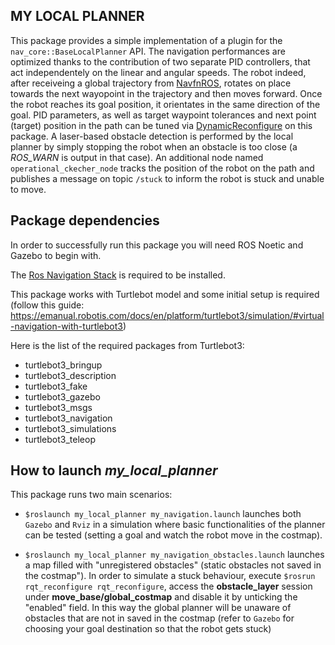
## MY LOCAL PLANNER #

This package provides a simple implementation of a plugin for the `nav_core::BaseLocalPlanner` API.
The navigation performances are optimized thanks to the contribution of two separate PID controllers, that
act independentely on the linear and angular speeds.
The robot indeed, after receiveing a global trajectory from [NavfnROS](http://wiki.ros.org/navfn), rotates on place
towards the next wayopoint in the trajectory and then moves forward.
Once the robot reaches its goal position, it orientates in the same direction of the goal.
PID parameters, as well as target waypoint tolerances and next point (target) position in the path can be tuned via 
[DynamicReconfigure](http://wiki.ros.org/dynamic_reconfigure) on this package.
A laser-based obstacle detection is performed by the local planner by simply stopping the robot when an obstacle
is too close (a *ROS_WARN* is output in that case).
An additional node named `operational_ckecher_node` tracks the position of the robot on the path and publishes
a message on topic `/stuck` to inform the robot is stuck and unable to move.


## Package dependencies
In order to successfully run this package you will need ROS Noetic and Gazebo to begin with.

The [Ros Navigation Stack](https://github.com/ros-planning/navigation) is required to be installed.

This package works with Turtlebot model and some initial setup is required (follow this guide: https://emanual.robotis.com/docs/en/platform/turtlebot3/simulation/#virtual-navigation-with-turtlebot3)

Here is the list of the required packages from Turtlebot3:
- turtlebot3_bringup
- turtlebot3_description
- turtlebot3_fake
- turtlebot3_gazebo
- turtlebot3_msgs
- turtlebot3_navigation
- turtlebot3_simulations
- turtlebot3_teleop

## How to launch *my_local_planner*

This package runs two main scenarios:

- `$roslaunch my_local_planner my_navigation.launch` launches both `Gazebo` and `Rviz` in a simulation where basic functionalities 
   of the planner can be tested (setting a goal and watch the robot move in the costmap).
   
- `$roslaunch my_local_planner my_navigation_obstacles.launch` launches a map filled with "unregistered obstacles" (static obstacles not saved in the costmap").
   In order to simulate a stuck behaviour, execute `$rosrun rqt_reconfigure rqt_reconfigure`, access the  **obstacle_layer** session under **move_base/global_costmap** and disable it by unticking the "enabled" field. In this way the global planner will be unaware of obstacles that are not in saved in the costmap (refer to `Gazebo` for choosing your goal destination so that the robot gets stuck)

